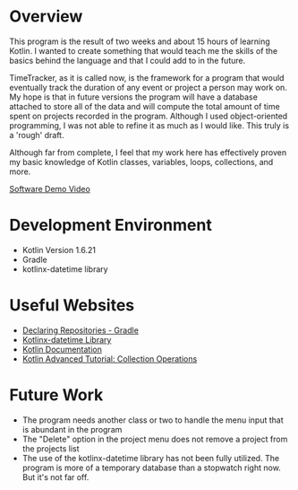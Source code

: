 # Overview

This program is the result of two weeks and about 15 hours of 
learning Kotlin. I wanted to create something that
would teach me the skills of the basics behind the language
and that I could add to in the future. 

TimeTracker, as it is called now, is the framework for a program
that would eventually track the duration of any event or project
a person may work on. My hope is that in future versions the program
will have a database attached to store all of the data and will
compute the total amount of time spent on projects recorded in
the program. Although I used object-oriented programming, I was
not able to refine it as much as I would like. This truly is a 
'rough' draft.

Although far from complete, I feel that my work here has effectively
proven my basic knowledge of Kotlin classes, variables, loops, collections,
and more. 

[Software Demo Video](https://youtu.be/P632LTvNvPU)

# Development Environment


* Kotlin Version 1.6.21
* Gradle
* kotlinx-datetime library

# Useful Websites


* [Declaring Repositories - Gradle](https://docs.gradle.org/current/userguide/declaring_repositories.html)
* [Kotlinx-datetime Library](https://github.com/Kotlin/kotlinx-datetime#using-in-your-projects)
* [Kotlin Documentation](https://kotlinlang.org/docs/home.html)
* [Kotlin Advanced Tutorial: Collection Operations](https://www.youtube.com/watch?v=N4CpLxGJlq0)

# Future Work


* The program needs another class or two to handle the menu input that is abundant in the program
* The "Delete" option in the project menu does not remove a project from the projects list
* The use of the kotlinx-datetime library has not been fully utilized. The program is more 
of a temporary database than a stopwatch right now. But it's not far off. 